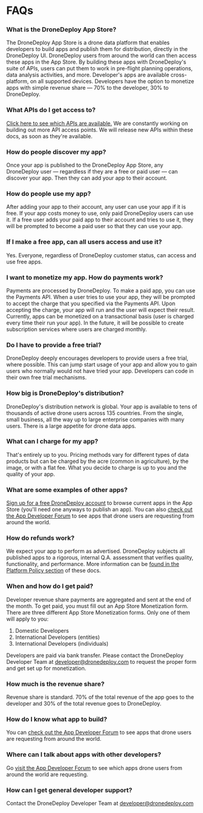# FAQs


### What is the DroneDeploy App Store?
The DroneDeploy App Store is a drone data platform that enables developers to build apps and publish them for distribution, directly in the DroneDeploy UI. DroneDeploy users from around the world can then access these apps in the App Store. By building these apps with DroneDeploy's suite of APIs, users can put them to work in pre-flight planning operations, data analysis activities, and more. Developer's apps are available cross-platform, on all supported devices. Developers have the option to monetize apps with simple revenue share — 70% to the developer, 30% to DroneDeploy.

### What APIs do I get access to?
[Click here to see which APIs are available.](#API) We are constantly working on building out more API access points. We will release new APIs within these docs, as soon as they're available.

### How do people discover my app?
Once your app is published to the DroneDeploy App Store, any DroneDeploy user — regardless if they are a free or paid user — can discover your app. Then they can add your app to their account.

### How do people use my app?
After adding your app to their account, any user can use your app if it is free. If your app costs money to use, only paid DroneDeploy users can use it. If a free user adds your paid app to their account and tries to use it, they will be prompted to become a paid user so that they can use your app.

### If I make a free app, can all users access and use it?
Yes. Everyone, regardless of DroneDeploy customer status, can access and use free apps.

### I want to monetize my app. How do payments work?
Payments are processed by DroneDeploy. To make a paid app, you can use the Payments API. When a user tries to use your app, they will be prompted to accept the charge that you specified via the Payments API. Upon accepting the charge, your app will run and the user will expect their result. Currently, apps can be monetized on a transactional basis (user is charged every time their run your app). In the future, it will be possible to create subscription services where users are charged monthly.

### Do I have to provide a free trial?
DroneDeploy deeply encourages developers to provide users a free trial, where possible. This can jump start usage of your app and allow you to gain users who normally would not have tried your app. Developers can code in their own free trial mechanisms.


### How big is DroneDeploy's distribution?
DroneDeploy's distribution network is global. Your app is available to tens of thousands of active drone users across 135 countries. From the single, small business, all the way up to large enterprise companies with many users. There is a large appetite for drone data apps.


### What can I charge for my app?
That's entirely up to you. Pricing methods vary for different types of data products but can be charged by the acre (common in agriculture), by the image, or with a flat fee. What you decide to charge is up to you and the quality of your app.


### What are some examples of other apps?
[Sign up for a free DroneDeploy account](https://dronedeploy.com/signup.html) to browse current apps in the App Store (you'll need one anyways to publish an app). You can also [check out the App Developer Forum](http://forum.dronedeploy.com/) to see apps that drone users are requesting from around the world.


### How do refunds work?
We expect your app to perform as advertised. DroneDeploy subjects all published apps to a rigorous, internal Q.A. assessment that verifies quality, functionality, and performance. More information can be [found in the Platform Policy section](https://dronedeploy.gitbooks.io/dronedeploy-apps/content/guidelines.html) of these docs.


### When and how do I get paid?
Developer revenue share payments are aggregated and sent at the end of the month. To get paid, you must fill out an App Store Monetization form. There are three different App Store Monetization forms. Only one of them will apply to you:

1. Domestic Developers
2. International Developers (entities)
3. International Developers (individuals)

Developers are paid via bank transfer. Please contact the DroneDeploy Developer Team at [developer@dronedeploy.com](developer@dronedeploy.com) to request the proper form and get set up for monetization.


### How much is the revenue share?
Revenue share is standard. 70% of the total revenue of the app goes to the developer and 30% of the total revenue goes to DroneDeploy.


### How do I know what app to build?
You can [check out the App Developer Forum](http://forum.dronedeploy.com/) to see apps that drone users are requesting from around the world.


### Where can I talk about apps with other developers?
Go [visit the App Developer Forum](http://forum.dronedeploy.com/) to see which apps drone users from around the world are requesting.

### How can I get general developer support?
Contact the DroneDeploy Developer Team at [developer@dronedeploy.com](developer@dronedeploy.com)

